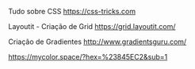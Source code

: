 Tudo sobre CSS
https://css-tricks.com

Layoutit - Criação de Grid
https://grid.layoutit.com/

Criação de Gradientes
http://www.gradientsguru.com/

https://mycolor.space/?hex=%23845EC2&sub=1
